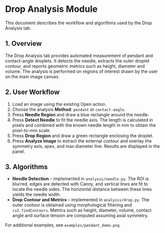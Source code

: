 # Drop Analysis Module

This document describes the workflow and algorithms used by the Drop Analysis tab.

## 1. Overview

The Drop Analysis tab provides automated measurement of pendant and contact-angle droplets.
It detects the needle, extracts the outer droplet contour, and reports geometric
metrics such as height, diameter and volume. The analysis is performed on
regions of interest drawn by the user on the main image canvas.

## 2. User Workflow

1. Load an image using the existing Open action.
2. Choose the analysis **Method**: `pendant` or `contact-angle`.
3. Press **Needle Region** and draw a blue rectangle around the needle.
4. Press **Detect Needle** to fit the needle axis. The length is calculated in
   pixels and combined with the known needle length in mm to obtain the
   pixel-to-mm scale.
5. Press **Drop Region** and draw a green rectangle enclosing the droplet.
6. Press **Analyze Image** to extract the external contour and overlay the
   symmetry axis, apex, and max diameter line. Results are displayed in the
   panel.

## 3. Algorithms

- **Needle Detection** – implemented in `analysis/needle.py`. The ROI is blurred,
  edges are detected with Canny, and vertical lines are fit to locate the needle
  sides. The horizontal distance between these lines yields the needle width.
- **Drop Contour and Metrics** – implemented in `analysis/drop.py`. The outer
  contour is obtained using morphological filtering and `cv2.findContours`.
  Metrics such as height, diameter, volume, contact angle and surface tension
  are computed assuming axial symmetry.

For additional examples, see `examples/pendant_demo.png`.

